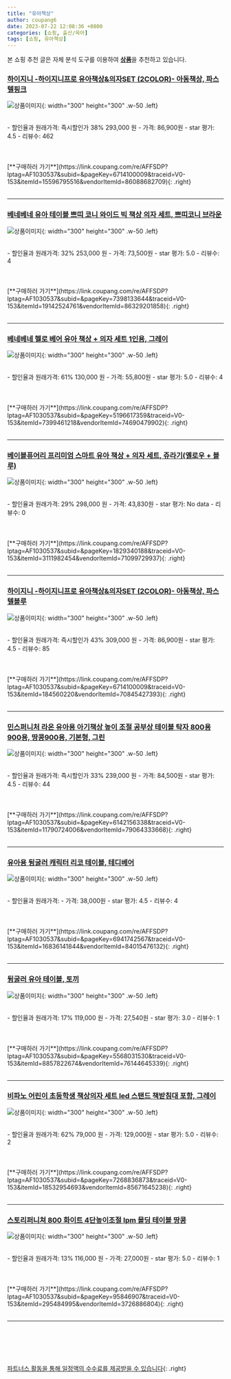 ```yaml
---
title: "유아책상"
author: coupang6
date: 2023-07-22 12:08:36 +0800
categories: [쇼핑, 출산/육아]
tags: [쇼핑, 유아책상]
---
```


본 쇼핑 추천 글은 자체 분석 도구를 이용하여 [**상품**](https://link.coupang.com/a/bao1ui)을 추천하고 있습니다.

### [하이지니 -하이지니프로 유아책상&의자SET (2COLOR)- 아동책상, 파스텔핑크](https://link.coupang.com/re/AFFSDP?lptag=AF1030537&subid=&pageKey=6714100009&traceid=V0-153&itemId=15596795516&vendorItemId=86088682709)

![상품이미지](https://thumbnail6.coupangcdn.com/thumbnails/remote/230x230ex/image/vendor_inventory/eb91/4b2d8a99b86fa3f22c8c14d65c48ef9b7a5605442f99d43df7fba1ee7c30.jpg){: width="300" height="300" .w-50 .left}


<br>
- 할인율과 원래가격: 즉시할인가 38%  293,000   원
- 가격: 86,900원
- star 평가: 4.5
- 리뷰수: 462
<br>
<br>
<br>
<br>
[**구매하러 가기**](https://link.coupang.com/re/AFFSDP?lptag=AF1030537&subid=&pageKey=6714100009&traceid=V0-153&itemId=15596795516&vendorItemId=86088682709){: .right}
<br>
<br>

---

### [베네베네 유아 테이블 쁘띠 코니 와이드 빅 책상 의자 세트, 쁘띠코니 브라운](https://link.coupang.com/re/AFFSDP?lptag=AF1030537&subid=&pageKey=7398133644&traceid=V0-153&itemId=19142524761&vendorItemId=86329201858)

![상품이미지](https://thumbnail9.coupangcdn.com/thumbnails/remote/230x230ex/image/vendor_inventory/a53a/83fa63fee26b7220f0b9eb2d5b0ee42b9e745fcb9777f9a8f06c5f9d92fa.jpg){: width="300" height="300" .w-50 .left}


<br>
- 할인율과 원래가격: 32%  253,000   원
- 가격: 73,500원
- star 평가: 5.0
- 리뷰수: 4
<br>
<br>
<br>
<br>
[**구매하러 가기**](https://link.coupang.com/re/AFFSDP?lptag=AF1030537&subid=&pageKey=7398133644&traceid=V0-153&itemId=19142524761&vendorItemId=86329201858){: .right}
<br>
<br>

---

### [베네베네 헬로 베어 유아 책상 + 의자 세트 1인용, 그레이](https://link.coupang.com/re/AFFSDP?lptag=AF1030537&subid=&pageKey=5196617359&traceid=V0-153&itemId=7399461218&vendorItemId=74690479902)

![상품이미지](https://thumbnail7.coupangcdn.com/thumbnails/remote/230x230ex/image/retail/images/351147224120752-12f4ae9d-120d-46da-981d-9b735a5cf7df.jpg){: width="300" height="300" .w-50 .left}


<br>
- 할인율과 원래가격: 61%  130,000   원
- 가격: 55,800원
- star 평가: 5.0
- 리뷰수: 4
<br>
<br>
<br>
<br>
[**구매하러 가기**](https://link.coupang.com/re/AFFSDP?lptag=AF1030537&subid=&pageKey=5196617359&traceid=V0-153&itemId=7399461218&vendorItemId=74690479902){: .right}
<br>
<br>

---

### [베이블퓨어리 프리미엄 스마트 유아 책상 + 의자 세트, 쥬라기(옐로우 + 블루)](https://link.coupang.com/re/AFFSDP?lptag=AF1030537&subid=&pageKey=1829340188&traceid=V0-153&itemId=3111982454&vendorItemId=71099729937)

![상품이미지](https://thumbnail6.coupangcdn.com/thumbnails/remote/230x230ex/image/retail/images/2020/07/16/9/3/8d9aa1fd-c85f-4029-b209-f3542efd8461.jpg){: width="300" height="300" .w-50 .left}


<br>
- 할인율과 원래가격: 29%  298,000   원
- 가격: 43,830원
- star 평가: No data
- 리뷰수: 0
<br>
<br>
<br>
<br>
[**구매하러 가기**](https://link.coupang.com/re/AFFSDP?lptag=AF1030537&subid=&pageKey=1829340188&traceid=V0-153&itemId=3111982454&vendorItemId=71099729937){: .right}
<br>
<br>

---

### [하이지니 -하이지니프로 유아책상&의자SET (2COLOR)- 아동책상, 파스텔블루](https://link.coupang.com/re/AFFSDP?lptag=AF1030537&subid=&pageKey=6714100009&traceid=V0-153&itemId=184560220&vendorItemId=70845427393)

![상품이미지](https://thumbnail7.coupangcdn.com/thumbnails/remote/230x230ex/image/vendor_inventory/bba4/00d899422181dfbeebe23a1ac410f662aa5d893efadb6d2cff3092c654c0.jpg){: width="300" height="300" .w-50 .left}


<br>
- 할인율과 원래가격: 즉시할인가 43%  309,000   원
- 가격: 86,900원
- star 평가: 4.5
- 리뷰수: 85
<br>
<br>
<br>
<br>
[**구매하러 가기**](https://link.coupang.com/re/AFFSDP?lptag=AF1030537&subid=&pageKey=6714100009&traceid=V0-153&itemId=184560220&vendorItemId=70845427393){: .right}
<br>
<br>

---

### [민스퍼니처 라온 유아용 아기책상 높이 조절 공부상 테이블 탁자 800용 900용, 땅콩900용, 기본형, 그린](https://link.coupang.com/re/AFFSDP?lptag=AF1030537&subid=&pageKey=6142156338&traceid=V0-153&itemId=11790724006&vendorItemId=79064333668)

![상품이미지](https://thumbnail7.coupangcdn.com/thumbnails/remote/230x230ex/image/vendor_inventory/09a7/0c786264e5d02dec83a4ee2a1d8056d57ca4665e907333e8589455144020.jpg){: width="300" height="300" .w-50 .left}


<br>
- 할인율과 원래가격: 즉시할인가 33%  239,000   원
- 가격: 84,500원
- star 평가: 4.5
- 리뷰수: 44
<br>
<br>
<br>
<br>
[**구매하러 가기**](https://link.coupang.com/re/AFFSDP?lptag=AF1030537&subid=&pageKey=6142156338&traceid=V0-153&itemId=11790724006&vendorItemId=79064333668){: .right}
<br>
<br>

---

### [유아용 뒹굴러 캐릭터 리코 테이블, 테디베어](https://link.coupang.com/re/AFFSDP?lptag=AF1030537&subid=&pageKey=6941742567&traceid=V0-153&itemId=16836141844&vendorItemId=84015476132)

![상품이미지](https://thumbnail6.coupangcdn.com/thumbnails/remote/230x230ex/image/retail/images/1856131722557156-015774e4-bcb0-46d8-9a61-6c3497abe50e.jpg){: width="300" height="300" .w-50 .left}


<br>
- 할인율과 원래가격: 
- 가격: 38,000원
- star 평가: 4.5
- 리뷰수: 4
<br>
<br>
<br>
<br>
[**구매하러 가기**](https://link.coupang.com/re/AFFSDP?lptag=AF1030537&subid=&pageKey=6941742567&traceid=V0-153&itemId=16836141844&vendorItemId=84015476132){: .right}
<br>
<br>

---

### [뒹굴러 유아 테이블, 토끼](https://link.coupang.com/re/AFFSDP?lptag=AF1030537&subid=&pageKey=5568031530&traceid=V0-153&itemId=8857822674&vendorItemId=76144645339)

![상품이미지](https://thumbnail7.coupangcdn.com/thumbnails/remote/230x230ex/image/retail/images/2021/05/07/10/5/94b3c959-894c-447f-99ea-000f64dbe893.jpg){: width="300" height="300" .w-50 .left}


<br>
- 할인율과 원래가격: 17%  119,000   원
- 가격: 27,540원
- star 평가: 3.0
- 리뷰수: 1
<br>
<br>
<br>
<br>
[**구매하러 가기**](https://link.coupang.com/re/AFFSDP?lptag=AF1030537&subid=&pageKey=5568031530&traceid=V0-153&itemId=8857822674&vendorItemId=76144645339){: .right}
<br>
<br>

---

### [비파노 어린이 초등학생 책상의자 세트 led 스탠드 책받침대 포함, 그레이](https://link.coupang.com/re/AFFSDP?lptag=AF1030537&subid=&pageKey=7268836873&traceid=V0-153&itemId=18532954693&vendorItemId=85671645238)

![상품이미지](https://thumbnail9.coupangcdn.com/thumbnails/remote/230x230ex/image/vendor_inventory/9ebe/b86a031c547f79620759082c05d14e17aa6b6602e7f71e7302f8f374cd8f.jpg){: width="300" height="300" .w-50 .left}


<br>
- 할인율과 원래가격: 62%  79,000   원
- 가격: 129,000원
- star 평가: 5.0
- 리뷰수: 2
<br>
<br>
<br>
<br>
[**구매하러 가기**](https://link.coupang.com/re/AFFSDP?lptag=AF1030537&subid=&pageKey=7268836873&traceid=V0-153&itemId=18532954693&vendorItemId=85671645238){: .right}
<br>
<br>

---

### [스토리퍼니쳐 800 화이트 4단높이조절 lpm 몰딩 테이블 땅콩](https://link.coupang.com/re/AFFSDP?lptag=AF1030537&subid=&pageKey=95846907&traceid=V0-153&itemId=295484995&vendorItemId=3726886804)

![상품이미지](https://thumbnail9.coupangcdn.com/thumbnails/remote/230x230ex/image/retail/images/117484116703922-53a4ac28-5d37-45cb-aecf-a5ca85c7da87.jpg){: width="300" height="300" .w-50 .left}


<br>
- 할인율과 원래가격: 13%  116,000   원
- 가격: 27,000원
- star 평가: 5.0
- 리뷰수: 1
<br>
<br>
<br>
<br>
[**구매하러 가기**](https://link.coupang.com/re/AFFSDP?lptag=AF1030537&subid=&pageKey=95846907&traceid=V0-153&itemId=295484995&vendorItemId=3726886804){: .right}
<br>
<br>

---
<br><br><br><br><br> [파트너스 활동을 통해 일정액의 수수료를 제공받을 수 있습니다](https://link.coupang.com/a/bao1ui){: .right}
